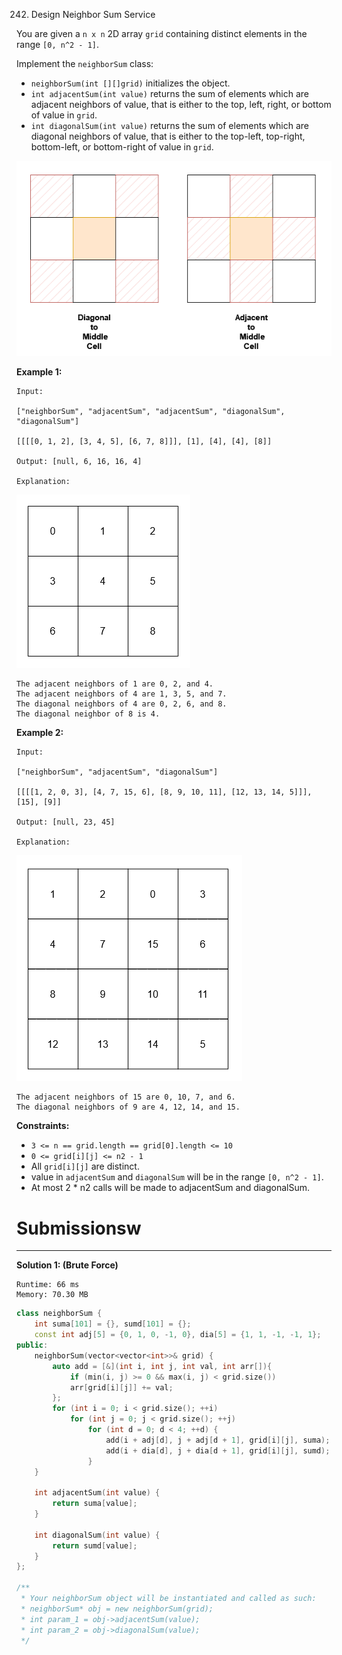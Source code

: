 242. Design Neighbor Sum Service

You are given a `n x n` 2D array `grid` containing distinct elements in the range `[0, n^2 - 1]`.

Implement the `neighborSum` class:

* `neighborSum(int [][]grid)` initializes the object.
* `int adjacentSum(int value)` returns the sum of elements which are adjacent neighbors of value, that is either to the top, left, right, or bottom of value in `grid`.
* `int diagonalSum(int value)` returns the sum of elements which are diagonal neighbors of value, that is either to the top-left, top-right, bottom-left, or bottom-right of value in `grid`.

![3242_design.png](img/3242_design.png)
 

**Example 1:**
```
Input:

["neighborSum", "adjacentSum", "adjacentSum", "diagonalSum", "diagonalSum"]

[[[[0, 1, 2], [3, 4, 5], [6, 7, 8]]], [1], [4], [4], [8]]

Output: [null, 6, 16, 16, 4]

Explanation:
```
![3242_designexample0.png](img/3242_designexample0.png)
```
The adjacent neighbors of 1 are 0, 2, and 4.
The adjacent neighbors of 4 are 1, 3, 5, and 7.
The diagonal neighbors of 4 are 0, 2, 6, and 8.
The diagonal neighbor of 8 is 4.
```

**Example 2:**
```
Input:

["neighborSum", "adjacentSum", "diagonalSum"]

[[[[1, 2, 0, 3], [4, 7, 15, 6], [8, 9, 10, 11], [12, 13, 14, 5]]], [15], [9]]

Output: [null, 23, 45]

Explanation:
```
![3242_designexample2.png](img/3242_designexample2.png)
```
The adjacent neighbors of 15 are 0, 10, 7, and 6.
The diagonal neighbors of 9 are 4, 12, 14, and 15.
```

**Constraints:**

* `3 <= n == grid.length == grid[0].length <= 10`
* `0 <= grid[i][j] <= n2 - 1`
* All `grid[i][j]` are distinct.
* value in `adjacentSum` and `diagonalSum` will be in the range `[0, n^2 - 1]`.
* At most 2 * n2 calls will be made to adjacentSum and diagonalSum.

# Submissionsw
---
**Solution 1: (Brute Force)**
```
Runtime: 66 ms
Memory: 70.30 MB
```
```c++
class neighborSum {
    int suma[101] = {}, sumd[101] = {};
    const int adj[5] = {0, 1, 0, -1, 0}, dia[5] = {1, 1, -1, -1, 1};
public:
    neighborSum(vector<vector<int>>& grid) {
        auto add = [&](int i, int j, int val, int arr[]){
            if (min(i, j) >= 0 && max(i, j) < grid.size())
            arr[grid[i][j]] += val;
        };
        for (int i = 0; i < grid.size(); ++i)
            for (int j = 0; j < grid.size(); ++j)
                for (int d = 0; d < 4; ++d) {
                    add(i + adj[d], j + adj[d + 1], grid[i][j], suma);
                    add(i + dia[d], j + dia[d + 1], grid[i][j], sumd);
                }
    }
    
    int adjacentSum(int value) {
        return suma[value]; 
    }
    
    int diagonalSum(int value) {
        return sumd[value];
    }
};

/**
 * Your neighborSum object will be instantiated and called as such:
 * neighborSum* obj = new neighborSum(grid);
 * int param_1 = obj->adjacentSum(value);
 * int param_2 = obj->diagonalSum(value);
 */
```
